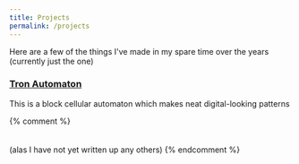 ```yaml
---
title: Projects
permalink: /projects
---
```


Here are a few of the things I've made in my spare time over the years (currently just the one)

### [Tron Automaton](/projects/tron)

This is a block cellular automaton which makes neat digital-looking patterns

{% comment %}
<br><br><br>
(alas I have not yet written up any others)
{% endcomment %}

